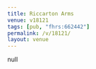 ```yaml
---
title: Riccarton Arms
venue: v18121
tags: [pub, "fhrs:662442"]
permalink: /v/18121/
layout: venue
---
```

null